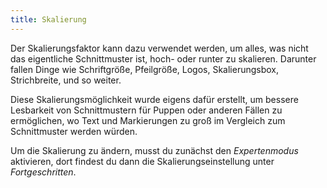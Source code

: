 ```yaml
---
title: Skalierung
---
```


Der Skalierungsfaktor kann dazu verwendet werden, um alles, was nicht das eigentliche Schnittmuster ist, hoch- oder runter zu skalieren. Darunter fallen Dinge wie Schriftgröße, Pfeilgröße, Logos, Skalierungsbox, Strichbreite, und so weiter.

Diese Skalierungsmöglichkeit wurde eigens dafür erstellt, um bessere Lesbarkeit von Schnittmustern für Puppen oder anderen Fällen zu ermöglichen, wo Text und Markierungen zu groß im Vergleich zum Schnittmuster werden würden.

Um die Skalierung zu ändern, musst du zunächst den _Expertenmodus_ aktivieren, dort findest du dann die Skalierungseinstellung unter _Fortgeschritten_.
